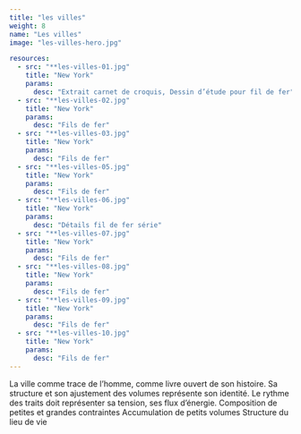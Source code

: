 ```yaml
---
title: "les villes"
weight: 8
name: "Les villes"
image: "les-villes-hero.jpg"

resources:
  - src: "**les-villes-01.jpg"
    title: "New York"
    params:
      desc: "Extrait carnet de croquis, Dessin d’étude pour fil de fer"
  - src: "**les-villes-02.jpg"
    title: "New York"
    params:
      desc: "Fils de fer"
  - src: "**les-villes-03.jpg"
    title: "New York"
    params:
      desc: "Fils de fer"
  - src: "**les-villes-05.jpg"
    title: "New York"
    params:
      desc: "Fils de fer"
  - src: "**les-villes-06.jpg"
    title: "New York"
    params:
      desc: "Détails fil de fer série"
  - src: "**les-villes-07.jpg"
    title: "New York"
    params:
      desc: "Fils de fer"
  - src: "**les-villes-08.jpg"
    title: "New York"
    params:
      desc: "Fils de fer"
  - src: "**les-villes-09.jpg"
    title: "New York"
    params:
      desc: "Fils de fer"
  - src: "**les-villes-10.jpg"
    title: "New York"
    params:
      desc: "Fils de fer"
---
```


La ville comme trace de l’homme, comme livre ouvert de son histoire.
Sa structure et son ajustement des volumes représente son identité.
Le rythme des traits doit représenter sa tension, ses flux d’énergie. Composition de petites et grandes contraintes
Accumulation de petits volumes
Structure du lieu de vie
